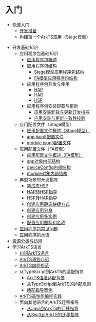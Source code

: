 # 入门<!--application-getting-started-->
<!--Del-->
- 快速入门<!--quick-start-->
  - [开发准备](start-overview.md)
  - [构建第一个ArkTS应用（Stage模型）](start-with-ets-stage.md)
<!--DelEnd-->
- 开发基础知识<!--development-fundamentals-->
  - 应用程序包基础知识<!--application-package-fundamentals-->
    - [应用程序包概述](application-package-overview.md)
    - 应用程序包结构<!--application-package-structure-->
      - [Stage模型应用程序包结构](application-package-structure-stage.md)
      - [FA模型应用程序包结构](application-package-structure-fa.md)
    - 应用程序包开发与使用<!--application-package-dev-->
      - [HAP](hap-package.md)
      - [HAR](har-package.md)
      - [HSP](in-app-hsp.md)
    - 应用程序包安装卸载与更新<!--application-package-install-->
      - [应用安装卸载与更新开发指导](application-package-install-uninstall.md)
      - [应用安装与更新一致性校验](multi_module_installation_update_consistency_verification.md)
  - 应用配置文件（Stage模型）<!--application-configuration-file-stage-->
    - [应用配置文件概述（Stage模型）](application-configuration-file-overview-stage.md)
    - [app.json5配置文件](app-configuration-file.md)
    - [module.json5配置文件](module-configuration-file.md)
  - 应用配置文件（FA模型）<!--application-configuration-file-fa-->
    - [应用配置文件概述（FA模型）](application-configuration-file-overview-fa.md)
    - [app对象内部结构](app-structure.md)
    - [deviceConfig内部结构](deviceconfig-structure.md)
    - [module对象内部结构](module-structure.md)
  - 典型场景的开发指导<!--application-typical-scenarios-->
    - [集成态HSP](integrated-hsp.md)
    - [HAR转HSP指导](har-to-hsp.md)
    - [HSP转HAR指导](hsp-to-har.md)
    - [创建应用静态快捷方式](typical-scenario-configuration.md)
    - [创建应用分身](app-clone.md)
    - [创建应用多实例](multiInstance.md)
    - [配置应用图标和名称](layered-image.md)
  - [应用程序包常见问题](common_problem_of_application.md)
  - [应用程序包术语](application-package-glossary.md)
- [资源分类与访问](resource-categories-and-access.md)
- 学习ArkTS语言<!--learning-arkts-->
  - [初识ArkTS语言](arkts-get-started.md)
  - [ArkTS语言介绍](introduction-to-arkts.md)
  - [ArkTS编程规范](arkts-coding-style-guide.md)
  - 从TypeScript到ArkTS的适配指导<!--typescript-to-arkts-migration-->
    - [ArkTS语法适配背景](arkts-migration-background.md)
    - [从TypeScript到ArkTS的适配规则](typescript-to-arkts-migration-guide.md)
    - [适配指导案例](arkts-more-cases.md)
  - [ArkTS高性能编程实践](arkts-high-performance-programming.md)
  - 面向其他语言的ArkTS迁移指导
    - [从Java到ArkTS的迁移指导](getting-started-with-arkts-for-java-programmers.md)
    - [从Swift到ArkTS的迁移指导](getting-started-with-arkts-for-swift-programmers.md)
